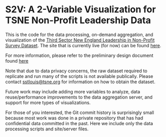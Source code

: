 # S2V: A 2-Variable Visualization for TSNE Non-Profit Leadership Data

This is the code for the data processing, on-demand aggregation, and visualization of the [Third Sector New England Leadership in Non-Profit Survey Dataset](http://tsne.org/leadership-new-england/). The site that is currently live (for now) can be found [here](http://web.mit.edu/~skoppula/www/tsne/index.html).

For more information, please refer to the preliminary design document found [here](https://www.dropbox.com/s/g6tcn5xdporimtj/code-for-good-design-doc-tsne.pdf?dl=0)

Note that due to data privacy concerns, the raw dataset required to replicate and run many of the scripts is not available publically. Please contact [sstlouis@tsne.org](sstlouis@tsne.org) for information on how to obtain the dataset. 

Future work may include adding more variables to analyze, data reuse/performance improvements to the data aggregation server, and support for more types of visualizations.

For those of you interested, the Git commit history is surprisingly small because most work was done in a private repository that has had confidential data committed in the past. Here we include only the data processing scripts and site/server files.
